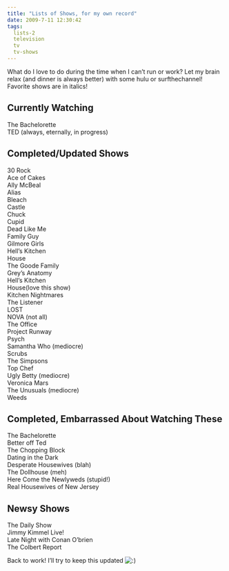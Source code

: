 ```yaml
---
title: "Lists of Shows, for my own record"
date: 2009-7-11 12:30:42
tags:
  lists-2
  television
  tv
  tv-shows
---
```



What do I love to do during the time when I can’t run or work? Let my brain relax (and dinner is always better) with some hulu or surfthechannel! Favorite shows are in italics!


## Currently Watching

The Bachelorette  
 TED (always, eternally, in progress)


## Completed/Updated Shows

30 Rock  
 Ace of Cakes  
 Ally McBeal  
 Alias  
 Bleach  
 Castle  
 Chuck  
 Cupid  
 Dead Like Me  
 Family Guy  
 Gilmore Girls  
 Hell’s Kitchen  
 House  
 The Goode Family  
 Grey’s Anatomy  
 Hell’s Kitchen  
 House(love this show)  
 Kitchen Nightmares  
 The Listener  
 LOST  
 NOVA (not all)  
 The Office  
 Project Runway  
 Psych  
 Samantha Who (mediocre)  
 Scrubs  
 The Simpsons  
 Top Chef  
 Ugly Betty (mediocre)  
 Veronica Mars  
 The Unusuals (mediocre)  
 Weeds


## Completed, Embarrassed About Watching These

The Bachelorette  
 Better off Ted  
 The Chopping Block  
 Dating in the Dark  
 Desperate Housewives (blah)  
 The Dollhouse (meh)  
 Here Come the Newlyweds (stupid!)  
 Real Housewives of New Jersey


## Newsy Shows

The Daily Show  
 Jimmy Kimmel Live!  
 Late Night with Conan O’brien  
 The Colbert Report

Back to work! I’ll try to keep this updated ![:)](http://vsoch.com/blog/wp-includes/images/smilies/simple-smile.png)


